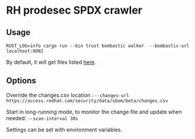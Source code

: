 # RH prodesec SPDX crawler

## Usage
```shell
RUST_LOG=info cargo run --bin trust bombastic walker  --bombastic-url localhost:8082
```

By default, it will get files listed [here](https://access.redhat.com/security/data/sbom/beta/changes.csv).

## Options

Override the changes.csv location :  `--changes-url https://access.redhat.com/security/data/sbom/beta/changes.csv`

Start in long-running mode, to monitor the change file and update when needed: `--scan-interval 30s`

Settings can be set with environment variables.